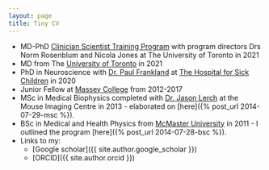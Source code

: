 ```yaml
---
layout: page
title: Tiny CV
---
```


* MD-PhD [Clinician Scientist Training Program](https://md.utoronto.ca/mdphd) with program directors Drs Norm Rosenblum and Nicola Jones at The University of Toronto in 2021 
* MD from The [University of Toronto](https://md.utoronto.ca/md-program) in 2021
* PhD in Neuroscience with [Dr. Paul Frankland](https://www.jflab.ca/) at [The Hospital for Sick Children](http://www.sickkids.ca/) in 2020
* Junior Fellow at [Massey College](http://www.masseycollege.ca) from 2012-2017
* MSc in Medical Biophysics completed with [Dr. Jason Lerch](http://medbio.utoronto.ca/faculty/lerch.html) at the Mouse Imaging Centre in 2013 - elaborated on [here]({% post_url 2014-07-29-msc %}). 
* BSc in Medical and Health Physics from [McMaster University](https://www.mcmaster.ca/) in 2011 - I outlined the program [here]({% post_url 2014-07-28-bsc %}).
* Links to my:
    * [Google scholar]({{ site.author.google_scholar }})
    * [ORCID]({{ site.author.orcid }})